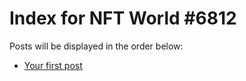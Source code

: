 # Index for NFT World #6812
Posts will be displayed in the order below:

- [Your first post](./001-first.md)

